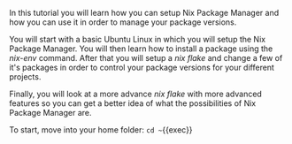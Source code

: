In this tutorial you will learn how you can setup Nix Package Manager and how you can use it in order to manage your package versions.

You will start with a basic Ubuntu Linux in which you will setup the Nix Package Manager. You will then learn how to install a package using the *nix-env* command.
After that you will setup a *nix flake* and change a few of it's packages in order to control your package versions for your different projects.

Finally, you will look at a more advance *nix flake* with more advanced features so you can get a better idea of what the possibilities of Nix Package Manager are.

To start, move into your home folder:
```cd ~```{{exec}}
